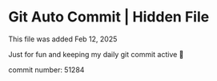 # Git Auto Commit | Hidden File

This file was added Feb 12, 2025

Just for fun and keeping my daily git commit active 🤪

commit number: 51284

